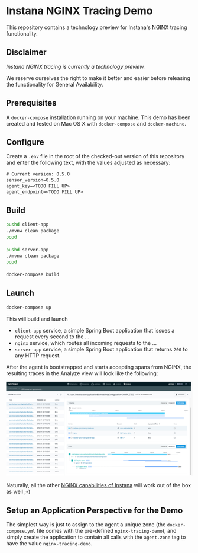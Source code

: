 # Instana NGINX Tracing Demo

This repository contains a technology preview for Instana's [NGINX](https://www.nginx.com/) tracing functionality.

## Disclaimer

*Instana NGINX tracing is currently a technology preview.*

We reserve ourselves the right to make it better and easier before releasing the functionality for General Availability.

## Prerequisites

A `docker-compose` installation running on your machine. This demo has been created and tested on Mac OS X with `docker-compose` and `docker-machine`.

## Configure

Create a `.env` file in the root of the checked-out version of this repository and enter the following text, with the values adjusted as necessary:

```text
# Current version: 0.5.0
sensor_version=0.5.0
agent_key=<TODO FILL UP>
agent_endpoint=<TODO FILL UP>
```

## Build

```bash
pushd client-app
./mvnw clean package
popd

pushd server-app
./mvnw clean package
popd

docker-compose build
```

## Launch

```bash
docker-compose up
```

This will build and launch

- `client-app` service, a simple Spring Boot application that issues a request every second to the ...
- `nginx` service, which routes all incoming requests to the ...
- `server-app` service, a simple Spring Boot application that returns `200` to any HTTP request.

After the agent is bootstrapped and starts accepting spans from NGINX, the resulting traces in the Analyze view will look like the following:

![Demo traces in the Analyze view](images/trace-view.png)

Naturally, all the other [NGINX capabilities of Instana](https://docs.instana.io/ecosystem/nginx/) will work out of the box as well ;-)

## Setup an Application Perspective for the Demo

The simplest way is just to assign to the agent a unique zone (the `docker-compose.yml` file comes with the pre-defined `nginx-tracing-demo`), and simply create the application to contain all calls with the `agent.zone` tag to have the value `nginx-tracing-demo`.

